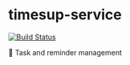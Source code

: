 # timesup-service 
[![Build Status](https://travis-ci.org/MidnightJabber/timesup.svg?branch=develop)](https://travis-ci.org/MidnightJabber/timesup)

📆 Task and reminder management
